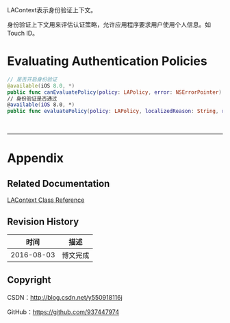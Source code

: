 LAContext表示身份验证上下文。

身份验证上下文用来评估认证策略，允许应用程序要求用户使用个人信息。如Touch ID。

# Evaluating Authentication Policies

```swift
// 是否开启身份验证
@available(iOS 8.0, *)
public func canEvaluatePolicy(policy: LAPolicy, error: NSErrorPointer) -> Bool
// 身份验证是否通过
@available(iOS 8.0, *)
public func evaluatePolicy(policy: LAPolicy, localizedReason: String, reply: (Bool, NSError?) -> Void)
```

&#160;

----------

# Appendix

## Related Documentation

[LAContext Class Reference](https://developer.apple.com/library/ios/documentation/LocalAuthentication/Reference/LAContext_Class/index.html)

## Revision History

| 时间 | 描述 |
| ---- | ---- |
| 2016-08-03 | 博文完成 |

## Copyright

CSDN：http://blog.csdn.net/y550918116j

GitHub：https://github.com/937447974